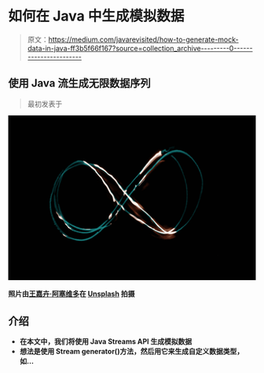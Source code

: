 # 如何在 Java 中生成模拟数据

> 原文：<https://medium.com/javarevisited/how-to-generate-mock-data-in-java-ff3b5f66f167?source=collection_archive---------0----------------------->

## 使用 Java 流生成无限数据序列

> 最初发表于[](https://asyncq.com/quick-way-to-generate-mock-data-in-java)

**![](img/15491e4d3f32b26f1c5de28075b90cfa.png)**

**照片由[王嘉卉·阿塞维多](https://unsplash.com/@angelyviviana55?utm_source=medium&utm_medium=referral)在 [Unsplash](https://unsplash.com?utm_source=medium&utm_medium=referral) 拍摄**

## **介绍**

*   **在本文中，我们将使用 Java Streams API 生成模拟数据**
*   **想法是使用 Stream generator()方法，然后用它来生成自定义数据类型，如…**
